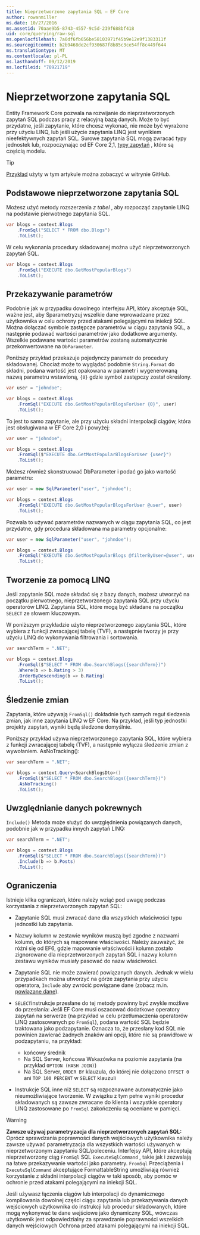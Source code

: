```yaml
---
title: Nieprzetworzone zapytania SQL — EF Core
author: rowanmiller
ms.date: 10/27/2016
ms.assetid: 70aae9b5-8743-4557-9c5d-239f688bf418
uid: core/querying/raw-sql
ms.openlocfilehash: 7a0df6fb656be58103971f45b9e12e9f1383311f
ms.sourcegitcommit: b2b9468de2cf930687f8b85c3ce54ff8c449f644
ms.translationtype: MT
ms.contentlocale: pl-PL
ms.lasthandoff: 09/12/2019
ms.locfileid: "70921719"
---
```

# <a name="raw-sql-queries"></a>Nieprzetworzone zapytania SQL

Entity Framework Core pozwala na rozwijanie do nieprzetworzonych zapytań SQL podczas pracy z relacyjną bazą danych. Może to być przydatne, jeśli zapytanie, które chcesz wykonać, nie może być wyrażone przy użyciu LINQ, lub jeśli użycie zapytania LINQ jest wynikiem nieefektywnych zapytań SQL. Surowe zapytania SQL mogą zwracać typy jednostek lub, rozpoczynając od EF Core 2,1, [typy zapytań](xref:core/modeling/query-types) , które są częścią modelu.

> [!TIP]  
> [Przykład](https://github.com/aspnet/EntityFramework.Docs/tree/master/samples/core/Querying) użyty w tym artykule można zobaczyć w witrynie GitHub.

## <a name="basic-raw-sql-queries"></a>Podstawowe nieprzetworzone zapytania SQL

Możesz użyć metody rozszerzenia *z tabel* , aby rozpocząć zapytanie LINQ na podstawie pierwotnego zapytania SQL.

<!-- [!code-csharp[Main](samples/core/Querying/RawSQL/Sample.cs)] -->
``` csharp
var blogs = context.Blogs
    .FromSql("SELECT * FROM dbo.Blogs")
    .ToList();
```

W celu wykonania procedury składowanej można użyć nieprzetworzonych zapytań SQL.

<!-- [!code-csharp[Main](samples/core/Querying/RawSQL/Sample.cs)] -->
``` csharp
var blogs = context.Blogs
    .FromSql("EXECUTE dbo.GetMostPopularBlogs")
    .ToList();
```

## <a name="passing-parameters"></a>Przekazywanie parametrów

Podobnie jak w przypadku dowolnego interfejsu API, który akceptuje SQL, ważne jest, aby Sparametryzuj wszelkie dane wprowadzane przez użytkownika w celu ochrony przed atakami polegającymi na iniekcji SQL. Można dołączać symbole zastępcze parametrów w ciągu zapytania SQL, a następnie podawać wartości parametrów jako dodatkowe argumenty. Wszelkie podawane wartości parametrów zostaną automatycznie przekonwertowane na `DbParameter`.

Poniższy przykład przekazuje pojedynczy parametr do procedury składowanej. Chociaż może to wyglądać podobnie `String.Format` do składni, podana wartość jest opakowana w parametr i wygenerowaną nazwą parametru wstawioną, `{0}` gdzie symbol zastępczy został określony.

<!-- [!code-csharp[Main](samples/core/Querying/RawSQL/Sample.cs)] -->
``` csharp
var user = "johndoe";

var blogs = context.Blogs
    .FromSql("EXECUTE dbo.GetMostPopularBlogsForUser {0}", user)
    .ToList();
```

To jest to samo zapytanie, ale przy użyciu składni interpolacji ciągów, która jest obsługiwana w EF Core 2,0 i powyżej:

<!-- [!code-csharp[Main](samples/core/Querying/RawSQL/Sample.cs)] -->
``` csharp
var user = "johndoe";

var blogs = context.Blogs
    .FromSql($"EXECUTE dbo.GetMostPopularBlogsForUser {user}")
    .ToList();
```

Możesz również skonstruować DbParameter i podać go jako wartość parametru:

<!-- [!code-csharp[Main](samples/core/Querying/RawSQL/Sample.cs)] -->
``` csharp
var user = new SqlParameter("user", "johndoe");

var blogs = context.Blogs
    .FromSql("EXECUTE dbo.GetMostPopularBlogsForUser @user", user)
    .ToList();
```

Pozwala to używać parametrów nazwanych w ciągu zapytania SQL, co jest przydatne, gdy procedura składowana ma parametry opcjonalne:

<!-- [!code-csharp[Main](samples/core/Querying/RawSQL/Sample.cs)] -->
``` csharp
var user = new SqlParameter("user", "johndoe");

var blogs = context.Blogs
    .FromSql("EXECUTE dbo.GetMostPopularBlogs @filterByUser=@user", user)
    .ToList();
```

## <a name="composing-with-linq"></a>Tworzenie za pomocą LINQ

Jeśli zapytanie SQL może składać się z bazy danych, możesz utworzyć na początku pierwotnego, nieprzetworzonego zapytania SQL przy użyciu operatorów LINQ. Zapytania SQL, które mogą być składane na początku `SELECT` ze słowem kluczowym.

W poniższym przykładzie użyto nieprzetworzonego zapytania SQL, które wybiera z funkcji zwracającej tabelę (TVF), a następnie tworzy je przy użyciu LINQ do wykonywania filtrowania i sortowania.

<!-- [!code-csharp[Main](samples/core/Querying/RawSQL/Sample.cs)] -->
``` csharp
var searchTerm = ".NET";

var blogs = context.Blogs
    .FromSql($"SELECT * FROM dbo.SearchBlogs({searchTerm})")
    .Where(b => b.Rating > 3)
    .OrderByDescending(b => b.Rating)
    .ToList();
```

## <a name="change-tracking"></a>Śledzenie zmian

Zapytania, które używają `FromSql()` dokładnie tych samych reguł śledzenia zmian, jak inne zapytania LINQ w EF Core. Na przykład, jeśli typ jednostki projekty zapytań, wyniki będą śledzone domyślnie.  

Poniższy przykład używa nieprzetworzonego zapytania SQL, które wybiera z funkcji zwracającej tabelę (TVF), a następnie wyłącza śledzenie zmian z wywołaniem. AsNoTracking():

<!-- [!code-csharp[Main](samples/core/Querying/RawSQL/Sample.cs)] -->
``` csharp
var searchTerm = ".NET";

var blogs = context.Query<SearchBlogsDto>()
    .FromSql($"SELECT * FROM dbo.SearchBlogs({searchTerm})")
    .AsNoTracking()
    .ToList();
```

## <a name="including-related-data"></a>Uwzględnianie danych pokrewnych

`Include()` Metoda może służyć do uwzględnienia powiązanych danych, podobnie jak w przypadku innych zapytań LINQ:

<!-- [!code-csharp[Main](samples/core/Querying/RawSQL/Sample.cs)] -->
``` csharp
var searchTerm = ".NET";

var blogs = context.Blogs
    .FromSql($"SELECT * FROM dbo.SearchBlogs({searchTerm})")
    .Include(b => b.Posts)
    .ToList();
```

## <a name="limitations"></a>Ograniczenia

Istnieje kilka ograniczeń, które należy wziąć pod uwagę podczas korzystania z nieprzetworzonych zapytań SQL:

* Zapytanie SQL musi zwracać dane dla wszystkich właściwości typu jednostki lub zapytania.

* Nazwy kolumn w zestawie wyników muszą być zgodne z nazwami kolumn, do których są mapowane właściwości. Należy zauważyć, że różni się od EF6, gdzie mapowanie właściwości i kolumn zostało zignorowane dla nieprzetworzonych zapytań SQL i nazwy kolumn zestawu wyników musiały pasować do nazw właściwości.

* Zapytanie SQL nie może zawierać powiązanych danych. Jednak w wielu przypadkach można utworzyć na górze zapytania przy użyciu operatora, `Include` aby zwrócić powiązane dane (zobacz m.in. [powiązane dane](#including-related-data)).

* `SELECT`instrukcje przesłane do tej metody powinny być zwykle możliwe do przesłania: Jeśli EF Core musi oszacować dodatkowe operatory zapytań na serwerze (na przykład w celu przetłumaczenia operatorów LINQ zastosowanych po `FromSql`), podana wartość SQL będzie traktowana jako podzapytanie. Oznacza to, że przesłany kod SQL nie powinien zawierać żadnych znaków ani opcji, które nie są prawidłowe w podzapytaniu, na przykład:
  * końcowy średnik
  * Na SQL Server, końcowa Wskazówka na poziomie zapytania (na przykład `OPTION (HASH JOIN)`)
  * Na SQL Server, `ORDER BY` klauzula, do której nie dołączono `OFFSET 0` ani `TOP 100 PERCENT` w `SELECT` klauzuli

* Instrukcje SQL inne niż `SELECT` są rozpoznawane automatycznie jako nieumożliwiające tworzenie. W związku z tym pełne wyniki procedur składowanych są zawsze zwracane do klienta i wszystkie operatory LINQ zastosowane po `FromSql` zakończeniu są oceniane w pamięci.

> [!WARNING]  
> **Zawsze używaj parametryzacja dla nieprzetworzonych zapytań SQL:** Oprócz sprawdzania poprawności danych wejściowych użytkownika należy zawsze używać parametryzacja dla wszystkich wartości używanych w nieprzetworzonym zapytaniu SQL/poleceniu. Interfejsy API, które akceptują nieprzetworzony ciąg `FromSql` SQL `ExecuteSqlCommand` , takie jak i zezwalają na łatwe przekazywanie wartości jako parametry. `FromSql` Przeciążenia i `ExecuteSqlCommand` akceptujące FormattableString umożliwiają również korzystanie z składni interpolacji ciągów w taki sposób, aby pomóc w ochronie przed atakami polegającymi na iniekcji SQL. 
> 
> Jeśli używasz łączenia ciągów lub interpolacji do dynamicznego kompilowania dowolnej części ciągu zapytania lub przekazywania danych wejściowych użytkownika do instrukcji lub procedur składowanych, które mogą wykonywać te dane wejściowe jako dynamiczny SQL, wówczas użytkownik jest odpowiedzialny za sprawdzanie poprawności wszelkich danych wejściowych Ochrona przed atakami polegającymi na iniekcji SQL.
